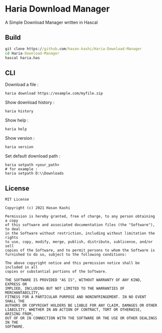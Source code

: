 # Haria Download Manager
A Simple Download Manager written in Hascal

## Build
```bat
git clone https://github.com/hasan-kashi/Haria-Download-Manager
cd Haria-Download-Manager
hascal haria.has
```

## CLI
Download a file :
```
haria download https://example.com/myfile.zip
```

Show download history :
```
haria history
```

Show help :
```
haria help
```

Show version :
```
haria version
```

Set default download path :
```
haria setpath <your_path>
# for example :
haria setpath D:\\Downloads
```

## License
```
MIT License

Copyright (c) 2021 Hasan Kashi

Permission is hereby granted, free of charge, to any person obtaining a copy
of this software and associated documentation files (the "Software"), to deal
in the Software without restriction, including without limitation the rights
to use, copy, modify, merge, publish, distribute, sublicense, and/or sell
copies of the Software, and to permit persons to whom the Software is
furnished to do so, subject to the following conditions:

The above copyright notice and this permission notice shall be included in all
copies or substantial portions of the Software.

THE SOFTWARE IS PROVIDED "AS IS", WITHOUT WARRANTY OF ANY KIND, EXPRESS OR
IMPLIED, INCLUDING BUT NOT LIMITED TO THE WARRANTIES OF MERCHANTABILITY,
FITNESS FOR A PARTICULAR PURPOSE AND NONINFRINGEMENT. IN NO EVENT SHALL THE
AUTHORS OR COPYRIGHT HOLDERS BE LIABLE FOR ANY CLAIM, DAMAGES OR OTHER
LIABILITY, WHETHER IN AN ACTION OF CONTRACT, TORT OR OTHERWISE, ARISING FROM,
OUT OF OR IN CONNECTION WITH THE SOFTWARE OR THE USE OR OTHER DEALINGS IN THE
SOFTWARE.
```
